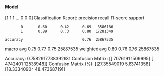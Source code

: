 #### Model
[1 1 1 ... 0 0 0]
Classification Report:
              precision    recall  f1-score   support

           0       0.60      0.82      0.69   8586186
           1       0.89      0.73      0.80  17281349

    accuracy                           0.76  25867535
   macro avg       0.75      0.77      0.75  25867535
weighted avg       0.80      0.76      0.76  25867535

Accuracy: 0.7582917738392931
Confusion Matrix:
[[ 7076191  1509995]
 [ 4742401 12538948]]
Confusion Matrix (%):
[[27.35549019  5.83741358]
 [18.33340904 48.47368719]]

